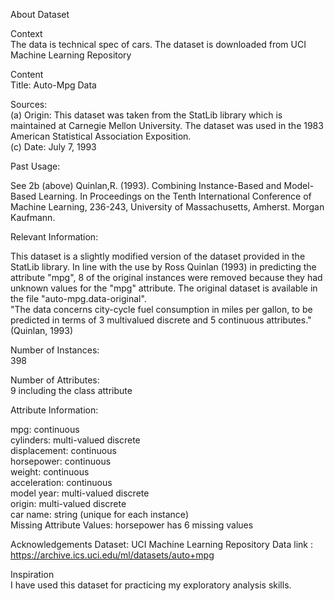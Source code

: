 About Dataset

Context\
The data is technical spec of cars. The dataset is downloaded from UCI Machine Learning Repository

Content\
Title: Auto-Mpg Data

Sources:\
(a) Origin: This dataset was taken from the StatLib library which is
maintained at Carnegie Mellon University. The dataset was
used in the 1983 American Statistical Association Exposition.\
(c) Date: July 7, 1993

Past Usage:

See 2b (above)
Quinlan,R. (1993). Combining Instance-Based and Model-Based Learning.
In Proceedings on the Tenth International Conference of Machine
Learning, 236-243, University of Massachusetts, Amherst. Morgan
Kaufmann.

Relevant Information:

This dataset is a slightly modified version of the dataset provided in
the StatLib library. In line with the use by Ross Quinlan (1993) in
predicting the attribute "mpg", 8 of the original instances were removed
because they had unknown values for the "mpg" attribute. The original
dataset is available in the file "auto-mpg.data-original".\
"The data concerns city-cycle fuel consumption in miles per gallon,
to be predicted in terms of 3 multivalued discrete and 5 continuous
attributes." (Quinlan, 1993)

Number of Instances:\
398

Number of Attributes:\
9 including the class attribute

Attribute Information:

mpg: continuous\
cylinders: multi-valued discrete\
displacement: continuous\
horsepower: continuous\
weight: continuous\
acceleration: continuous\
model year: multi-valued discrete\
origin: multi-valued discrete\
car name: string (unique for each instance)\
Missing Attribute Values: horsepower has 6 missing values

Acknowledgements
Dataset: UCI Machine Learning Repository
Data link : https://archive.ics.uci.edu/ml/datasets/auto+mpg

Inspiration\
I have used this dataset for practicing my exploratory analysis skills.
